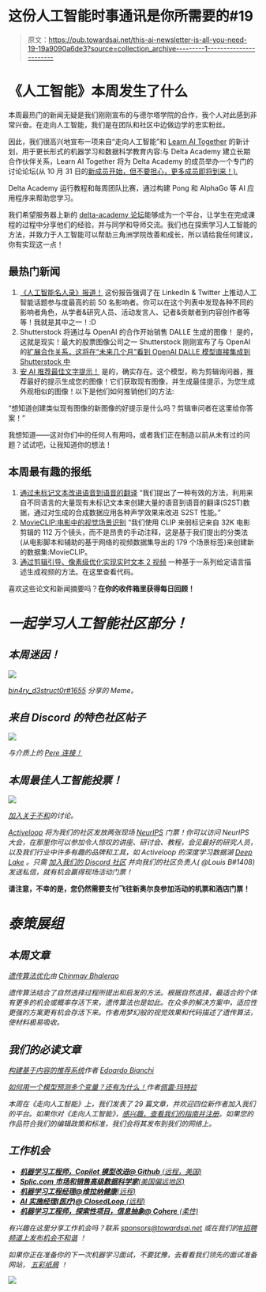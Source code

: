 # 这份人工智能时事通讯是你所需要的#19

> 原文：<https://pub.towardsai.net/this-ai-newsletter-is-all-you-need-19-19a9090a6de3?source=collection_archive---------1----------------------->

# 《人工智能》本周发生了什么

本周最热门的新闻无疑是我们刚刚宣布的与德尔塔学院的合作，我个人对此感到非常兴奋。在走向人工智能，我们是在团队和社区中边做边学的忠实粉丝。

因此，我们很高兴地宣布一项来自“走向人工智能”和 [Learn AI Together](https://community.towardsai.net/) 的新计划，用于更长形式的机器学习和数据科学教育内容:与 Delta Academy 建立长期合作伙伴关系，Learn AI Together 将为 Delta Academy 的成员举办一个专门的讨论论坛(从 10 月 31 日的[新成员开始，但不要担心，更多成员即将到来！).](https://bit.ly/3FGhrBp)

Delta Academy 运行教程和每周团队比赛，通过构建 Pong 和 AlphaGo 等 AI 应用程序来帮助您学习。

我们希望服务器上新的 [delta-academy 论坛](https://discord.com/channels/702624558536065165/1035492551546908693)能够成为一个平台，让学生在完成课程的过程中分享他们的经验，并与同学和导师交流。我们也在探索学习人工智能的方法，并致力于人工智能可以帮助三角洲学院改善和成长，所以请给我任何建议，你有实现这一点！

## 最热门新闻

1.  [《人工智能名人录》报道！](https://onalytica.com/blog/posts/whos-who-in-artificial-intelligence-top-50-influencers/) 这份报告强调了在 LinkedIn & Twitter 上推动人工智能话题参与度最高的前 50 名影响者。你可以在这个列表中发现各种不同的影响者角色，从学者&研究人员、活动发言人、记者&贡献者到内容创作者等等！我就是其中之一！:D
2.  Shutterstock 将通过与 OpenAI 的合作开始销售 DALLE 生成的图像！
    是的，这就是现实！最大的股票图像公司之一 Shutterstock 刚刚宣布了与 OpenAI 的[扩展合作关系，这将在“未来几个月”看到 OpenAI DALLE 模型直接集成到 Shutterstock 中](https://www.shutterstock.com/press/20435?utm_campaign=Your%20Daily%20AI%20Research%20tl%3Bdr&utm_medium=email&utm_source=Revue%20newsletter)
3.  [安 AI 推荐最佳文字提示！](https://huggingface.co/spaces/pharma/CLIP-Interrogator?utm_campaign=Your%20Daily%20AI%20Research%20tl%3Bdr&utm_medium=email&utm_source=Revue%20newsletter) 是的，确实存在。这个模型，称为剪辑询问器，推荐最好的提示生成您的图像！它们获取现有图像，并生成最佳提示，为您生成外观相似的图像！以下是他们如何推销他们的方法:

“想知道创建类似现有图像的新图像的好提示是什么吗？剪辑审问者在这里给你答案！”

我想知道——这对你们中的任何人有用吗，或者我们正在制造以前从未有过的问题？试试吧，让我知道你的想法！

## 本周最有趣的报纸

1.  [通过未标记文本改进语音到语音的翻译](https://arxiv.org/abs/2210.14514) “我们提出了一种有效的方法，利用来自不同语言的大量现有未标记文本来创建大量的语音到语音的翻译(S2ST)数据，通过对生成的合成数据应用各种声学效果来改进 S2ST 性能。”
2.  [MovieCLIP:电影中的视觉场景识别](https://arxiv.org/pdf/2210.11065.pdf) “我们使用 CLIP 来弱标记来自 32K 电影剪辑的 112 万个镜头，而不是昂贵的手动注释，这是基于我们提出的分类法(从电影脚本和辅助的基于网络的视频数据集导出的 179 个场景标签)来创建新的数据集:MovieCLIP。
3.  [通过剪辑引导、像素级优化实现实时文本 2 视频](https://arxiv.org/pdf/2210.12826.pdf) 一种基于一系列给定语言描述生成视频的方法。在这里查看代码。

喜欢这些论文和新闻摘要吗？[](https://www.linkedin.com/newsletters/what-s-ai-daily-research-tl-dr-6935956459641876480/)**在你的收件箱里获得每日回顾！**

# *一起学习人工智能社区部分！*

## *本周迷因！*

*![](img/746951e23391b7d7b818f4089209af3b.png)*

*[bin4ry_d3struct0r#1655](https://discord.com/channels/702624558536065165/830572933197201459/1034982989022638102) 分享的 Meme。*

## *来自 Discord 的特色社区帖子*

*![](img/62f8501c377256d2d411ace6f26ec73f.png)*

*与介质上的 [Pere 连接！](https://medium.com/@peremartra)*

## *本周最佳人工智能投票！*

*![](img/d4d4d47e9cd3f15755e59220cccc73ab.png)*

*[加入关于不和](https://discord.com/channels/702624558536065165/833660976196354079)的讨论。*

*[Activeloop](https://www.activeloop.ai/) 将为我们的社区发放两张现场 [NeurIPS](https://neurips.cc/) 门票！你可以访问 NeurIPS 大会，在那里你可以参加令人惊叹的讲座、研讨会、教程，会见最好的研究人员，以及我们行业中许多有趣的品牌和工具，如 Activeloop 的深度学习数据湖 [Deep Lake](https://docs.activeloop.ai/) 。只需 [*加入我们的 Discord 社区*](http://ws.towardsai.net/discord) 并向我们的社区负责人( *@Louis B#1408)* 发送私信，就有机会赢得现场活动门票！*

**请注意，不幸的是，您仍然需要支付飞往新奥尔良参加活动的机票和酒店门票！**

# *泰策展组*

## *本周文章*

*[遗传算法优化](/genetic-algorithm-optimization-8299856949d3)由 [Chinmay Bhalerao](https://medium.com/@BH_Chinmay)*

*遗传算法结合了自然选择过程所提出和启发的方法。根据自然选择，最适合的个体有更多的机会或概率存活下来，遗传算法也是如此。在众多的解决方案中，适应性更强的方案更有机会存活下来。作者用梦幻般的视觉效果和代码描述了遗传算法，使材料极易吸收。*

## *我们的必读文章*

*[构建基于内容的推荐系统](/building-a-content-based-recommender-system-2c854ba64f59)作者 [Edoardo Bianchi](https://medium.com/@edoardobianchi98)*

*[如何用一个模型预测多个变量？还有为什么！](/how-to-predict-multiple-variables-with-one-model-and-why-31e6a8efc09e)作者[佩雷·玛特拉](https://medium.com/@peremartra)*

*本周在《走向人工智能》上，我们发表了 29 篇文章，并欢迎四位新作者加入我们的平台。如果你对《走向人工智能》，[感兴趣，查看我们的指南并注册](https://contribute.towardsai.net/)。如果您的作品符合我们的编辑政策和标准，我们会将其发布到我们的网络上。*

## *工作机会*

*   *[**机器学习工程师，Copilot 模型改进@ Github** (远程，美国)](http://ws.towardsai.net/zpe)*
*   *[**Splic.com 市场和销售高级数据科学家**(美国偏远地区)](http://ws.towardsai.net/yas)*
*   *[**机器学习工程经理@维拉纳健康**(远程)](http://ws.towardsai.net/n8s)*
*   *[**AI 实施经理(医疗)@ ClosedLoop** (远程)](http://ws.towardsai.net/nr9)*
*   *[**机器学习工程师，探索性项目，信息抽象@ Cohere** (柔性)](http://ws.towardsai.net/pi1)*

*有兴趣在这里分享工作机会吗？联系 sponsors@towardsai.net 或在我们的[*#招聘频道上发布机会不和谐*](http://ws.towardsai.net/lat-hiring-channel) *！**

**如果你正在准备你的下一次机器学习面试，不要犹豫，去看看我们领先的面试准备网站，* [*五彩纸屑*](http://ws.towardsai.net/confetti-ai?swcfpc=1) *！**

*[![](img/d97188010e5f3b6e8ea29baed7d6943a.png)](https://confetti.ai)*